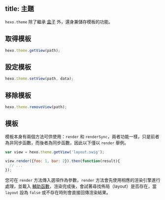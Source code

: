 title: 主題
---
`hexo.theme` 除了繼承 [盒子](box.html) 外，還身兼儲存模板的功能。

## 取得模板

``` js
hexo.theme.getView(path);
```

## 設定模板

``` js
hexo.theme.setView(path, data);
```

## 移除模板

``` js
hexo.theme.removeView(path);
```

## 模板

模板本身有兩個方法可供使用：`render` 和 `renderSync`，兩者功能一樣，只是前者為非同步函數，而後者為同步函數，因此以下僅以 `render` 舉例。

``` js
var view = hexo.theme.getView('layout.swig');

view.render({foo: 1, bar: 2}).then(function(result){
  // ...
});
```

您可在 `render` 方法傳入選項作為參數，`render` 方法會先使用相應的渲染引擎進行處理，並載入 [輔助函數](helper.html)，渲染完成後，會試著尋找佈局（layout）是否存在，當 `layout` 設為 `false` 或不存在時則會直接回傳渲染結果。